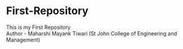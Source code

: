 # First-Repository
This is my First Repository
<br>
Author - Maharshi Mayank Tiwari (St John College of Engineering and Management)
